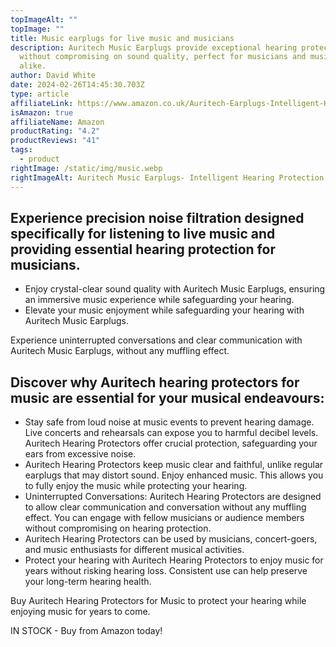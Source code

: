 ```yaml
---
topImageAlt: ""
topImage: ""
title: Music earplugs for live music and musicians
description: Auritech Music Earplugs provide exceptional hearing protection
  without compromising on sound quality, perfect for musicians and music lovers
  alike.
author: David White
date: 2024-02-26T14:45:30.703Z
type: article
affiliateLink: https://www.amazon.co.uk/Auritech-Earplugs-Intelligent-Hearing-Protection/dp/B00DEJDAZQ?maas=maas_adg_B4BC438E3258C0E4687516CF93C21EE1_afap_abs&ref_=aa_maas&tag=maas
isAmazon: true
affiliateName: Amazon
productRating: "4.2"
productReviews: "41"
tags:
  - product
rightImage: /static/img/music.webp
rightImageAlt: Auritech Music Earplugs- Intelligent Hearing Protection for music lovers
---
```

## Experience precision noise filtration designed specifically for listening to live music and providing essential hearing protection for musicians.

* Enjoy crystal-clear sound quality with Auritech Music Earplugs, ensuring an immersive music experience while safeguarding your hearing.
* Elevate your music enjoyment while safeguarding your hearing with Auritech Music Earplugs.

Experience uninterrupted conversations and clear communication with Auritech Music Earplugs, without any muffling effect.

## Discover why Auritech hearing protectors for music are essential for your musical endeavours:

* Stay safe from loud noise at music events to prevent hearing damage. Live concerts and rehearsals can expose you to harmful decibel levels. Auritech Hearing Protectors offer crucial protection, safeguarding your ears from excessive noise.
* Auritech Hearing Protectors keep music clear and faithful, unlike regular earplugs that may distort sound. Enjoy enhanced music. This allows you to fully enjoy the music while protecting your hearing.
* Uninterrupted Conversations: Auritech Hearing Protectors are designed to allow clear communication and conversation without any muffling effect. You can engage with fellow musicians or audience members without compromising on hearing protection.
* Auritech Hearing Protectors can be used by musicians, concert-goers, and music enthusiasts for different musical activities.
* Protect your hearing with Auritech Hearing Protectors to enjoy music for years without risking hearing loss. Consistent use can help preserve your long-term hearing health.

Buy Auritech Hearing Protectors for Music to protect your hearing while enjoying music for years to come.

IN STOCK - Buy from Amazon today!
